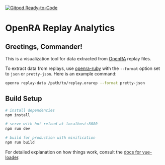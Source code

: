 [![Gitpod Ready-to-Code](https://img.shields.io/badge/Gitpod-Ready--to--Code-blue?logo=gitpod)](https://gitpod.io/#https://github.com/dragunoff/OpenRA-replay-analytics) 

# OpenRA Replay Analytics

## Greetings, Commander!

This is a visualization tool for data extracted from [OpenRA](https://openra.net) replay files.

To extract data from replays, use [openra-ruby](https://github.com/AMHOL/openra-ruby) with the `--format` option set to `json` or `pretty-json`. Here is an example command:

``` bash
openra replay-data /path/to/replay.orarep --format pretty-json
```

## Build Setup

``` bash
# install dependencies
npm install

# serve with hot reload at localhost:8080
npm run dev

# build for production with minification
npm run build
```

For detailed explanation on how things work, consult the [docs for vue-loader](http://vuejs.github.io/vue-loader).
